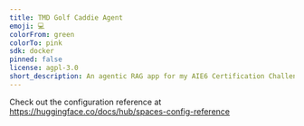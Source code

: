 ```yaml
---
title: TMD Golf Caddie Agent
emoji: 💻
colorFrom: green
colorTo: pink
sdk: docker
pinned: false
license: agpl-3.0
short_description: An agentic RAG app for my AIE6 Certification Challenge
---
```


Check out the configuration reference at https://huggingface.co/docs/hub/spaces-config-reference

